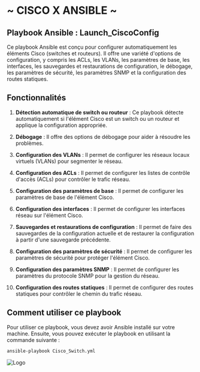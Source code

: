 # ~ CISCO X ANSIBLE ~ 

## Playbook Ansible : Launch_CiscoConfig

Ce playbook Ansible est conçu pour configurer automatiquement les éléments Cisco (switches et routeurs). Il offre une variété d'options de configuration, y compris les ACLs, les VLANs, les paramètres de base, les interfaces, les sauvegardes et restaurations de configuration, le débogage, les paramètres de sécurité, les paramètres SNMP et la configuration des routes statiques.

## Fonctionnalités

1. **Détection automatique de switch ou routeur** : Ce playbook détecte automatiquement si l'élément Cisco est un switch ou un routeur et applique la configuration appropriée.

2. **Débogage** : Il offre des options de débogage pour aider à résoudre les problèmes.

3. **Configuration des VLANs** : Il permet de configurer les réseaux locaux virtuels (VLANs) pour segmenter le réseau.

4. **Configuration des ACLs** : Il permet de configurer les listes de contrôle d'accès (ACLs) pour contrôler le trafic réseau.

5. **Configuration des paramètres de base** : Il permet de configurer les paramètres de base de l'élément Cisco.

6. **Configuration des interfaces** : Il permet de configurer les interfaces réseau sur l'élément Cisco.

7. **Sauvegardes et restaurations de configuration** : Il permet de faire des sauvegardes de la configuration actuelle et de restaurer la configuration à partir d'une sauvegarde précédente.

8. **Configuration des paramètres de sécurité** : Il permet de configurer les paramètres de sécurité pour protéger l'élément Cisco.

9. **Configuration des paramètres SNMP** : Il permet de configurer les paramètres du protocole SNMP pour la gestion du réseau.

10. **Configuration des routes statiques** : Il permet de configurer des routes statiques pour contrôler le chemin du trafic réseau.

## Comment utiliser ce playbook

Pour utiliser ce playbook, vous devez avoir Ansible installé sur votre machine. Ensuite, vous pouvez exécuter le playbook en utilisant la commande suivante :

```bash
ansible-playbook Cisco_Switch.yml
```

![Logo](https://media.licdn.com/dms/image/D5612AQHnijgzV7qlCw/article-cover_image-shrink_600_2000/0/1698729502059?e=2147483647&v=beta&t=qJcTqaDJWis2hXc1G9l3xo-Z_FI3AuV85Laij_-ZRbI)
